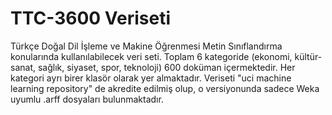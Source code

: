 # TTC-3600 Veriseti
Türkçe Doğal Dil İşleme ve Makine Öğrenmesi Metin Sınıflandırma konularında kullanılabilecek veri seti.
Toplam 6 kategoride (ekonomi, kültür-sanat, sağlık, siyaset, spor, teknoloji) 600 doküman içermektedir.
Her kategori ayrı birer klasör olarak yer almaktadır.
Veriseti "uci machine learning repository" de akredite edilmiş olup, o versiyonunda sadece Weka uyumlu .arff dosyaları bulunmaktadır.
